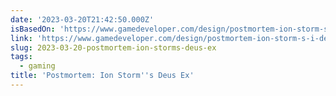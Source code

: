 ```yaml
---
date: '2023-03-20T21:42:50.000Z'
isBasedOn: 'https://www.gamedeveloper.com/design/postmortem-ion-storm-s-i-deus-ex-i-'
link: 'https://www.gamedeveloper.com/design/postmortem-ion-storm-s-i-deus-ex-i-'
slug: 2023-03-20-postmortem-ion-storms-deus-ex
tags:
  - gaming
title: 'Postmortem: Ion Storm''s Deus Ex'
---
```


